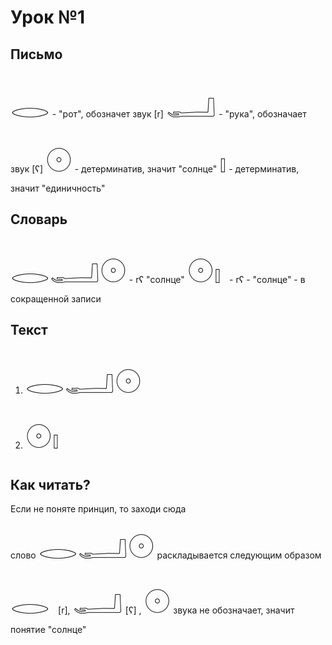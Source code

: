 <style>

@font-face{ 
	font-family: 'SINUHE';
	src: url('./SINUHE.eot'); 
	src: url('./SINUHE.eot?#iefix') format('embedded-opentype'),
		url('./SINUHE.woff') format('woff'),
		url('./SINUHE.ttf') format('truetype');
	font-weight: normal;
	font-style: normal;
}

egypets {
	font-family: 'SINUHE';
	font-size: 40pt;
}

</style>

# Урок №1

## Письмо

<egypets>𓂋</egypets> - "рот", обозначет звук [r]
<egypets>𓂝</egypets>	 - "рука", обозначает звук [ʕ]
<egypets>𓇳</egypets> - детерминатив, значит "солнце"
<egypets>𓏤</egypets> - детерминатив, значит "единичность"
		

## Словарь
<egypets>𓂋𓂝𓇳</egypets> - rʕ "солнце"
<egypets>𓇳𓏤 </egypets>- rʕ - "солнце" - в сокращенной записи
	


## Текст
1. <egypets>𓂋𓂝𓇳</egypets><br>
2. <egypets>𓇳𓏤</egypets> 

##	Как читать?
Если не поняте принцип, то заходи сюда	
слово <egypets>𓂋𓂝𓇳</egypets> раскладывается следующим образом <egypets>𓂋 </egypets> [r], <egypets>𓂝</egypets> [ʕ] , <egypets>𓇳</egypets> звука не обозначает, значит понятие "солнце"

